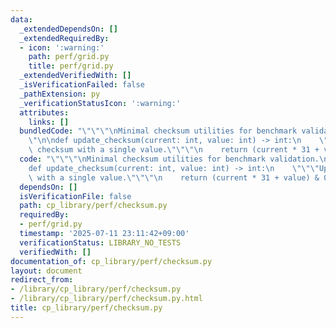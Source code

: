 ```yaml
---
data:
  _extendedDependsOn: []
  _extendedRequiredBy:
  - icon: ':warning:'
    path: perf/grid.py
    title: perf/grid.py
  _extendedVerifiedWith: []
  _isVerificationFailed: false
  _pathExtension: py
  _verificationStatusIcon: ':warning:'
  attributes:
    links: []
  bundledCode: "\"\"\"\nMinimal checksum utilities for benchmark validation.\n\"\"\
    \"\n\ndef update_checksum(current: int, value: int) -> int:\n    \"\"\"Update\
    \ checksum with a single value.\"\"\"\n    return (current * 31 + value) & 0xFFFFFFFF\n"
  code: "\"\"\"\nMinimal checksum utilities for benchmark validation.\n\"\"\"\n\n\
    def update_checksum(current: int, value: int) -> int:\n    \"\"\"Update checksum\
    \ with a single value.\"\"\"\n    return (current * 31 + value) & 0xFFFFFFFF"
  dependsOn: []
  isVerificationFile: false
  path: cp_library/perf/checksum.py
  requiredBy:
  - perf/grid.py
  timestamp: '2025-07-11 23:11:42+09:00'
  verificationStatus: LIBRARY_NO_TESTS
  verifiedWith: []
documentation_of: cp_library/perf/checksum.py
layout: document
redirect_from:
- /library/cp_library/perf/checksum.py
- /library/cp_library/perf/checksum.py.html
title: cp_library/perf/checksum.py
---
```

